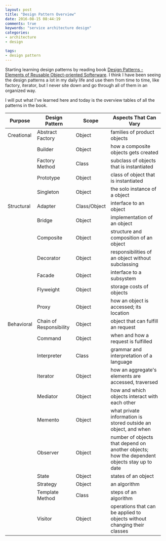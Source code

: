 ```yaml
---
layout: post
title: "Design Pattern Overview"
date: 2016-08-15 08:44:19
comments: true
keywords: "service architecture design"
categories:
- architecture
- design

tags:
- design pattern 
---
```


Starting learning design patterns by reading book [Design Patterns - Elements of Reusable Object-oriented Softerware](https://www.amazon.com/Design-Patterns-Elements-Reusable-Object-Oriented/dp/0201633612/ref=sr_1_1?ie=UTF8&qid=1471276307&sr=8-1&keywords=design+patterns). I think I have been seeing the design patterns a lot in my daily life and use them from time to time, like factory, iterator, but I never site down and go through all of them in an organized way. 

I will put what I've learned here and today is the overview tables of all the patterns in the book.



| Purpose    | Design Pattern          | Scope        | Aspects That Can Vary                    |
| ---------- | ----------------------- | ------------ | ---------------------------------------- |
| Creational | Abstract Factory        | Object       | families of product objects              |
|            | Builder                 | Object       | how a composite objects gets created     |
|            | Factory Method          | Class        | subclass of objects that is instantiated |
|            | Prototype               | Object       | class of object that is instantiated     |
|            | Singleton               | Object       | the solo instance of a object            |
| Structural | Adapter                 | Class/Object | interface to an object                   |
|            | Bridge                  | Object       | implementation of an object              |
|            | Composite               | Object       | structure and composition of an object   |
|            | Decorator               | Object       | responsibilities of an object without subclassing |
|            | Facade                  | Object       | interface to a subsystem                 |
|            | Flyweight               | Object       | storage costs of objects                 |
|            | Proxy                   | Object       | how an object is accessed; its location  |
| Behavioral | Chain of Responsibility | Object       | object that can fulfill an request       |
|            | Command                 | Object       | when and how a request is fulfilled      |
|            | Interpreter             | Class        | grammar and interpretation of a language |
|            | Iterator                | Object       | how an aggregate's elements are accessed, traversed |
|            | Mediator                | Object       | how and which objects interact with each other |
|            | Memento                 | Object       | what private information is stored outside an object, and when |
|            | Observer                | Object       | number of objects that depend on another objects; how the dependent objects stay up to date |
|            | State                   | Object       | states of an object                      |
|            | Strategy                | Object       | an algorithm                             |
|            | Template Method         | Class        | steps of an algorithm                    |
|            | Visitor                 | Object       | operations that can be applied to objects without changing their classes |
